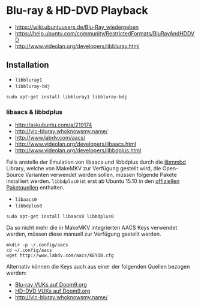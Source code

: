 # Blu-ray & HD-DVD Playback

+   <https://wiki.ubuntuusers.de/Blu-Ray_wiedergeben>
+   <https://help.ubuntu.com/community/RestrictedFormats/BluRayAndHDDVD>
+   <http://www.videolan.org/developers/libbluray.html>



## Installation

+   `libbluray1`
+   `libbluray-bdj`

<!---->

    sudo apt-get install libbluray1 libbluray-bdj



### libaacs & libbdplus

+   <http://askubuntu.com/a/219174>
+   <http://vlc-bluray.whoknowsmy.name/>
+   <http://www.labdv.com/aacs/>
+   <http://www.videolan.org/developers/libaacs.html>
+   <http://www.videolan.org/developers/libbdplus.html>

Falls anstelle der Emulation von libaacs und libbdplus durch die [libmmbd](http://www.makemkv.com/forum2/viewtopic.php?f=10&t=7008) Library, welche von MakeMKV zur Verfügung gestellt wird, die Open-Source Varianten verwendet werden sollen, müssen folgende Pakete installiert werden. `libbdplus0` ist erst ab Ubuntu 15.10 in den [offiziellen Paketquellen](https://launchpad.net/ubuntu/+source/libbdplus) enthalten.

+   `libaacs0`
+   `libbdplus0`

<!---->

    sudo apt-get install libaacs0 libbdplus0

Da so nicht mehr die in MakeMKV integrierten AACS Keys verwendet werden, müssen diese manuell zur Verfügung gestellt werden.

    mkdir -p ~/.config/aacs
    cd ~/.config/aacs
    wget http://www.labdv.com/aacs/KEYDB.cfg

Alternativ können die Keys auch aus einer der folgenden Quellen bezogen werden:

+   [Blu-ray VUKs auf Doom9.org](http://forum.doom9.org/showthread.php?t=120988)
+   [HD-DVD VUKs auf Doom9.org](http://forum.doom9.org/showthread.php?t=120611)
+   <http://vlc-bluray.whoknowsmy.name/>

